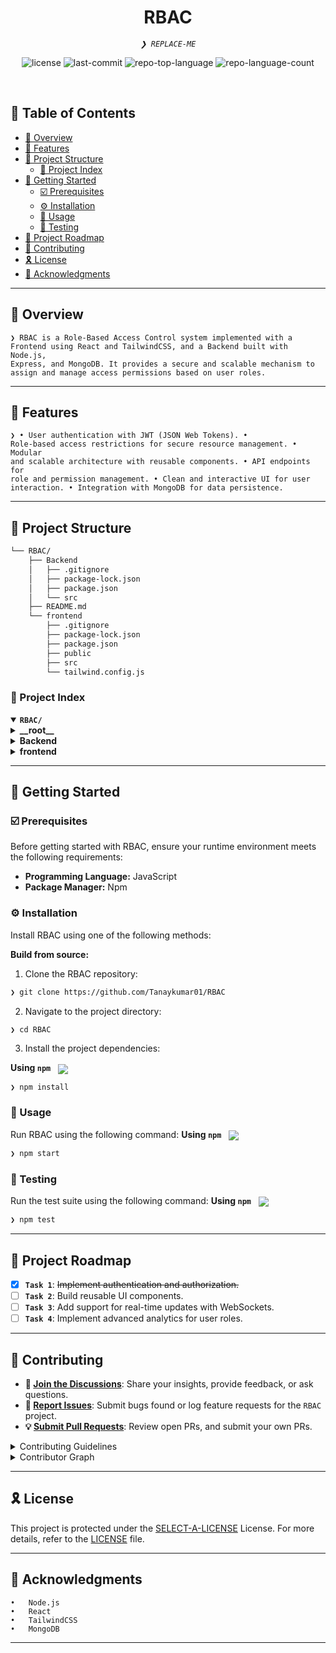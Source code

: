 <p align="center"><h1 align="center">RBAC</h1></p>
<p align="center">
	<em><code>❯ REPLACE-ME</code></em>
</p>
<p align="center">
	<img src="https://img.shields.io/github/license/Tanaykumar01/RBAC?style=default&logo=opensourceinitiative&logoColor=white&color=0080ff" alt="license">
	<img src="https://img.shields.io/github/last-commit/Tanaykumar01/RBAC?style=default&logo=git&logoColor=white&color=0080ff" alt="last-commit">
	<img src="https://img.shields.io/github/languages/top/Tanaykumar01/RBAC?style=default&color=0080ff" alt="repo-top-language">
	<img src="https://img.shields.io/github/languages/count/Tanaykumar01/RBAC?style=default&color=0080ff" alt="repo-language-count">
</p>
<p align="center"><!-- default option, no dependency badges. -->
</p>
<p align="center">
	<!-- default option, no dependency badges. -->
</p>
<br>

## 🔗 Table of Contents

- [📍 Overview](#-overview)
- [👾 Features](#-features)
- [📁 Project Structure](#-project-structure)
  - [📂 Project Index](#-project-index)
- [🚀 Getting Started](#-getting-started)
  - [☑️ Prerequisites](#-prerequisites)
  - [⚙️ Installation](#-installation)
  - [🤖 Usage](#🤖-usage)
  - [🧪 Testing](#🧪-testing)
- [📌 Project Roadmap](#-project-roadmap)
- [🔰 Contributing](#-contributing)
- [🎗 License](#-license)
- [🙌 Acknowledgments](#-acknowledgments)

---

## 📍 Overview

<code>❯ RBAC is a Role-Based Access Control system implemented with a Frontend using React and TailwindCSS, and a Backend built with Node.js, Express, and MongoDB. It provides a secure and scalable mechanism to assign and manage access permissions based on user roles.</code>

---

## 👾 Features

<code>❯ 
	•	User authentication with JWT (JSON Web Tokens).
	•	Role-based access restrictions for secure resource management.
	•	Modular and scalable architecture with reusable components.
	•	API endpoints for role and permission management.
	•	Clean and interactive UI for user interaction.
	•	Integration with MongoDB for data persistence.
 </code>

---

## 📁 Project Structure

```sh
└── RBAC/
    ├── Backend
    │   ├── .gitignore
    │   ├── package-lock.json
    │   ├── package.json
    │   └── src
    ├── README.md
    └── frontend
        ├── .gitignore
        ├── package-lock.json
        ├── package.json
        ├── public
        ├── src
        └── tailwind.config.js
```


### 📂 Project Index
<details open>
	<summary><b><code>RBAC/</code></b></summary>
	<details> <!-- __root__ Submodule -->
		<summary><b>__root__</b></summary>
		<blockquote>
			<table>
			</table>
		</blockquote>
	</details>
	<details> <!-- Backend Submodule -->
		<summary><b>Backend</b></summary>
		<blockquote>
			<table>
			<tr>
				<td><b><a href='https://github.com/Tanaykumar01/RBAC/blob/master/Backend/package-lock.json'>package-lock.json</a></b></td>
				<td><code>❯ REPLACE-ME</code></td>
			</tr>
			<tr>
				<td><b><a href='https://github.com/Tanaykumar01/RBAC/blob/master/Backend/package.json'>package.json</a></b></td>
				<td><code>❯ REPLACE-ME</code></td>
			</tr>
			</table>
			<details>
				<summary><b>src</b></summary>
				<blockquote>
					<table>
					<tr>
						<td><b><a href='https://github.com/Tanaykumar01/RBAC/blob/master/Backend/src/app.js'>app.js</a></b></td>
						<td><code>❯ REPLACE-ME</code></td>
					</tr>
					<tr>
						<td><b><a href='https://github.com/Tanaykumar01/RBAC/blob/master/Backend/src/index.js'>index.js</a></b></td>
						<td><code>❯ REPLACE-ME</code></td>
					</tr>
					</table>
					<details>
						<summary><b>middlewares</b></summary>
						<blockquote>
							<table>
							<tr>
								<td><b><a href='https://github.com/Tanaykumar01/RBAC/blob/master/Backend/src/middlewares/roles.middleware.js'>roles.middleware.js</a></b></td>
								<td><code>❯ REPLACE-ME</code></td>
							</tr>
							<tr>
								<td><b><a href='https://github.com/Tanaykumar01/RBAC/blob/master/Backend/src/middlewares/auth.middleware.js'>auth.middleware.js</a></b></td>
								<td><code>❯ REPLACE-ME</code></td>
							</tr>
							</table>
						</blockquote>
					</details>
					<details>
						<summary><b>controllers</b></summary>
						<blockquote>
							<table>
							<tr>
								<td><b><a href='https://github.com/Tanaykumar01/RBAC/blob/master/Backend/src/controllers/user.controller.js'>user.controller.js</a></b></td>
								<td><code>❯ REPLACE-ME</code></td>
							</tr>
							</table>
						</blockquote>
					</details>
					<details>
						<summary><b>models</b></summary>
						<blockquote>
							<table>
							<tr>
								<td><b><a href='https://github.com/Tanaykumar01/RBAC/blob/master/Backend/src/models/user.model.js'>user.model.js</a></b></td>
								<td><code>❯ REPLACE-ME</code></td>
							</tr>
							</table>
						</blockquote>
					</details>
					<details>
						<summary><b>routes</b></summary>
						<blockquote>
							<table>
							<tr>
								<td><b><a href='https://github.com/Tanaykumar01/RBAC/blob/master/Backend/src/routes/user.routes.js'>user.routes.js</a></b></td>
								<td><code>❯ REPLACE-ME</code></td>
							</tr>
							<tr>
								<td><b><a href='https://github.com/Tanaykumar01/RBAC/blob/master/Backend/src/routes/roles.routes.js'>roles.routes.js</a></b></td>
								<td><code>❯ REPLACE-ME</code></td>
							</tr>
							</table>
						</blockquote>
					</details>
					<details>
						<summary><b>utils</b></summary>
						<blockquote>
							<table>
							<tr>
								<td><b><a href='https://github.com/Tanaykumar01/RBAC/blob/master/Backend/src/utils/ApiError.js'>ApiError.js</a></b></td>
								<td><code>❯ REPLACE-ME</code></td>
							</tr>
							<tr>
								<td><b><a href='https://github.com/Tanaykumar01/RBAC/blob/master/Backend/src/utils/ApiResponse.js'>ApiResponse.js</a></b></td>
								<td><code>❯ REPLACE-ME</code></td>
							</tr>
							</table>
						</blockquote>
					</details>
					<details>
						<summary><b>db</b></summary>
						<blockquote>
							<table>
							<tr>
								<td><b><a href='https://github.com/Tanaykumar01/RBAC/blob/master/Backend/src/db/index.js'>index.js</a></b></td>
								<td><code>❯ REPLACE-ME</code></td>
							</tr>
							</table>
						</blockquote>
					</details>
				</blockquote>
			</details>
		</blockquote>
	</details>
	<details> <!-- frontend Submodule -->
		<summary><b>frontend</b></summary>
		<blockquote>
			<table>
			<tr>
				<td><b><a href='https://github.com/Tanaykumar01/RBAC/blob/master/frontend/package-lock.json'>package-lock.json</a></b></td>
				<td><code>❯ REPLACE-ME</code></td>
			</tr>
			<tr>
				<td><b><a href='https://github.com/Tanaykumar01/RBAC/blob/master/frontend/tailwind.config.js'>tailwind.config.js</a></b></td>
				<td><code>❯ REPLACE-ME</code></td>
			</tr>
			<tr>
				<td><b><a href='https://github.com/Tanaykumar01/RBAC/blob/master/frontend/package.json'>package.json</a></b></td>
				<td><code>❯ REPLACE-ME</code></td>
			</tr>
			</table>
			<details>
				<summary><b>src</b></summary>
				<blockquote>
					<table>
					<tr>
						<td><b><a href='https://github.com/Tanaykumar01/RBAC/blob/master/frontend/src/index.css'>index.css</a></b></td>
						<td><code>❯ REPLACE-ME</code></td>
					</tr>
					<tr>
						<td><b><a href='https://github.com/Tanaykumar01/RBAC/blob/master/frontend/src/App.css'>App.css</a></b></td>
						<td><code>❯ REPLACE-ME</code></td>
					</tr>
					<tr>
						<td><b><a href='https://github.com/Tanaykumar01/RBAC/blob/master/frontend/src/App.js'>App.js</a></b></td>
						<td><code>❯ REPLACE-ME</code></td>
					</tr>
					<tr>
						<td><b><a href='https://github.com/Tanaykumar01/RBAC/blob/master/frontend/src/index.js'>index.js</a></b></td>
						<td><code>❯ REPLACE-ME</code></td>
					</tr>
					</table>
					<details>
						<summary><b>components</b></summary>
						<blockquote>
							<table>
							<tr>
								<td><b><a href='https://github.com/Tanaykumar01/RBAC/blob/master/frontend/src/components/frontPage.jsx'>frontPage.jsx</a></b></td>
								<td><code>❯ REPLACE-ME</code></td>
							</tr>
							<tr>
								<td><b><a href='https://github.com/Tanaykumar01/RBAC/blob/master/frontend/src/components/register.jsx'>register.jsx</a></b></td>
								<td><code>❯ REPLACE-ME</code></td>
							</tr>
							<tr>
								<td><b><a href='https://github.com/Tanaykumar01/RBAC/blob/master/frontend/src/components/rbacRoutes.jsx'>rbacRoutes.jsx</a></b></td>
								<td><code>❯ REPLACE-ME</code></td>
							</tr>
							<tr>
								<td><b><a href='https://github.com/Tanaykumar01/RBAC/blob/master/frontend/src/components/login.jsx'>login.jsx</a></b></td>
								<td><code>❯ REPLACE-ME</code></td>
							</tr>
							</table>
						</blockquote>
					</details>
				</blockquote>
			</details>
			<details>
				<summary><b>public</b></summary>
				<blockquote>
					<table>
					<tr>
						<td><b><a href='https://github.com/Tanaykumar01/RBAC/blob/master/frontend/public/index.html'>index.html</a></b></td>
						<td><code>❯ REPLACE-ME</code></td>
					</tr>
					<tr>
						<td><b><a href='https://github.com/Tanaykumar01/RBAC/blob/master/frontend/public/manifest.json'>manifest.json</a></b></td>
						<td><code>❯ REPLACE-ME</code></td>
					</tr>
					<tr>
						<td><b><a href='https://github.com/Tanaykumar01/RBAC/blob/master/frontend/public/robots.txt'>robots.txt</a></b></td>
						<td><code>❯ REPLACE-ME</code></td>
					</tr>
					</table>
				</blockquote>
			</details>
		</blockquote>
	</details>
</details>

---
## 🚀 Getting Started

### ☑️ Prerequisites

Before getting started with RBAC, ensure your runtime environment meets the following requirements:

- **Programming Language:** JavaScript
- **Package Manager:** Npm


### ⚙️ Installation

Install RBAC using one of the following methods:

**Build from source:**

1. Clone the RBAC repository:
```sh
❯ git clone https://github.com/Tanaykumar01/RBAC
```

2. Navigate to the project directory:
```sh
❯ cd RBAC
```

3. Install the project dependencies:


**Using `npm`** &nbsp; [<img align="center" src="https://img.shields.io/badge/npm-CB3837.svg?style={badge_style}&logo=npm&logoColor=white" />](https://www.npmjs.com/)

```sh
❯ npm install
```




### 🤖 Usage
Run RBAC using the following command:
**Using `npm`** &nbsp; [<img align="center" src="https://img.shields.io/badge/npm-CB3837.svg?style={badge_style}&logo=npm&logoColor=white" />](https://www.npmjs.com/)

```sh
❯ npm start
```


### 🧪 Testing
Run the test suite using the following command:
**Using `npm`** &nbsp; [<img align="center" src="https://img.shields.io/badge/npm-CB3837.svg?style={badge_style}&logo=npm&logoColor=white" />](https://www.npmjs.com/)

```sh
❯ npm test
```


---
## 📌 Project Roadmap

- [X] **`Task 1`**: <strike>Implement authentication and authorization.</strike>
- [ ] **`Task 2`**: Build reusable UI components.
- [ ] **`Task 3`**: Add support for real-time updates with WebSockets.
- [ ] **`Task 4`**: Implement advanced analytics for user roles.

---

## 🔰 Contributing

- **💬 [Join the Discussions](https://github.com/Tanaykumar01/RBAC/discussions)**: Share your insights, provide feedback, or ask questions.
- **🐛 [Report Issues](https://github.com/Tanaykumar01/RBAC/issues)**: Submit bugs found or log feature requests for the `RBAC` project.
- **💡 [Submit Pull Requests](https://github.com/Tanaykumar01/RBAC/blob/main/CONTRIBUTING.md)**: Review open PRs, and submit your own PRs.

<details closed>
<summary>Contributing Guidelines</summary>

1. **Fork the Repository**: Start by forking the project repository to your github account.
2. **Clone Locally**: Clone the forked repository to your local machine using a git client.
   ```sh
   git clone https://github.com/Tanaykumar01/RBAC
   ```
3. **Create a New Branch**: Always work on a new branch, giving it a descriptive name.
   ```sh
   git checkout -b new-feature-x
   ```
4. **Make Your Changes**: Develop and test your changes locally.
5. **Commit Your Changes**: Commit with a clear message describing your updates.
   ```sh
   git commit -m 'Implemented new feature x.'
   ```
6. **Push to github**: Push the changes to your forked repository.
   ```sh
   git push origin new-feature-x
   ```
7. **Submit a Pull Request**: Create a PR against the original project repository. Clearly describe the changes and their motivations.
8. **Review**: Once your PR is reviewed and approved, it will be merged into the main branch. Congratulations on your contribution!
</details>

<details closed>
<summary>Contributor Graph</summary>
<br>
<p align="left">
   <a href="https://github.com{/Tanaykumar01/RBAC/}graphs/contributors">
      <img src="https://contrib.rocks/image?repo=Tanaykumar01/RBAC">
   </a>
</p>
</details>

---

## 🎗 License

This project is protected under the [SELECT-A-LICENSE](https://choosealicense.com/licenses) License. For more details, refer to the [LICENSE](https://choosealicense.com/licenses/) file.

---

## 🙌 Acknowledgments

	•	Node.js
	•	React
	•	TailwindCSS
	•	MongoDB

---
